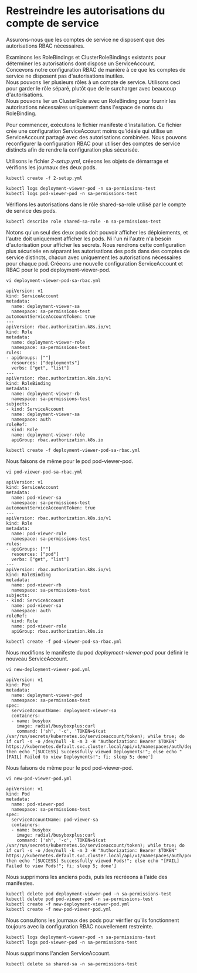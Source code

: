 # Restreindre les autorisations du compte de service
Assurons-nous que les comptes de service ne disposent que des autorisations RBAC nécessaires.<br>

Examinons les RoleBindings et ClusterRoleBindings existants pour déterminer les autorisations dont dispose un ServiceAccount.<br>
Concevons notre configuration RBAC de manière à ce que les comptes de service ne disposent pas d'autorisations inutiles.<br>
Nous pouvons lier plusieurs rôles à un compte de service. Utilisons ceci pour garder le rôle séparé, plutôt que de le surcharger avec beaucoup d'autorisations.<br>
Nous pouvons lier un ClusterRole avec un RoleBinding pour fournir les autorisations nécessaires uniquement dans l'espace de noms du RoleBinding.<br>

Pour commencer, exécutons le fichier manifeste d'installation. Ce fichier crée une configuration ServiceAccount moins qu'idéale qui utilise un ServiceAccount partagé avec des autorisations combinées. Nous pouvons reconfigurer la configuration RBAC pour utiliser des comptes de service distincts afin de rendre la configuration plus sécurisée.<br>


Utilisons le fichier *2-setup.yml*, créeons les objets de démarrage et vérifions les journaux des deux pods.
```
kubectl create -f 2-setup.yml
```

```
kubectl logs deployment-viewer-pod -n sa-permissions-test
kubectl logs pod-viewer-pod -n sa-permissions-test
```

Vérifions les autorisations dans le rôle shared-sa-role utilisé par le compte de service des pods.
```
kubectl describe role shared-sa-role -n sa-permissions-test
```

Notons qu'un seul des deux pods doit pouvoir afficher les déploiements, et l'autre doit uniquement afficher les pods.
Ni l'un ni l'autre n'a besoin d'autorisation pour afficher les secrets.
Nous rendrons cette configuration plus sécurisée en séparant les autorisations des pods dans des comptes de service distincts, chacun avec uniquement les autorisations nécessaires pour chaque pod.
Créeons une nouvelle configuration ServiceAccount et RBAC pour le pod deployment-viewer-pod.
```
vi deployment-viewer-pod-sa-rbac.yml
```

```
apiVersion: v1
kind: ServiceAccount
metadata:
  name: deployment-viewer-sa
  namespace: sa-permissions-test
automountServiceAccountToken: true
---
apiVersion: rbac.authorization.k8s.io/v1
kind: Role
metadata:
  name: deployment-viewer-role
  namespace: sa-permissions-test
rules:
- apiGroups: [""]
  resources: ["deployments"]
  verbs: ["get", "list"]
---
apiVersion: rbac.authorization.k8s.io/v1
kind: RoleBinding
metadata:
  name: deployment-viewer-rb
  namespace: sa-permissions-test
subjects:
- kind: ServiceAccount
  name: deployment-viewer-sa
  namespace: auth
roleRef:
  kind: Role
  name: deployment-viewer-role
  apiGroup: rbac.authorization.k8s.io
```

```
kubectl create -f deployment-viewer-pod-sa-rbac.yml
```

Nous faisons de même pour le pod pod-viewer-pod.
```
vi pod-viewer-pod-sa-rbac.yml
```

```
apiVersion: v1
kind: ServiceAccount
metadata:
  name: pod-viewer-sa
  namespace: sa-permissions-test
automountServiceAccountToken: true
---
apiVersion: rbac.authorization.k8s.io/v1
kind: Role
metadata:
  name: pod-viewer-role
  namespace: sa-permissions-test
rules:
- apiGroups: [""]
  resources: ["pod"]
  verbs: ["get", "list"]
---
apiVersion: rbac.authorization.k8s.io/v1
kind: RoleBinding
metadata:
  name: pod-viewer-rb
  namespace: sa-permissions-test
subjects:
- kind: ServiceAccount
  name: pod-viewer-sa
  namespace: auth
roleRef:
  kind: Role
  name: pod-viewer-role
  apiGroup: rbac.authorization.k8s.io
```

```
kubectl create -f pod-viewer-pod-sa-rbac.yml
```

Nous modifions le manifeste du pod *deployment-viewer-pod* pour définir le nouveau ServiceAccount.
```
vi new-deployment-viewer-pod.yml
```

```
apiVersion: v1
kind: Pod
metadata:
  name: deployment-viewer-pod
  namespace: sa-permissions-test
spec:
  serviceAccountName: deployment-viewer-sa
  containers:
  - name: busybox
    image: radial/busyboxplus:curl
    command: ['sh', '-c', 'TOKEN=$(cat /var/run/secrets/kubernetes.io/serviceaccount/token); while true; do if curl -s -o /dev/null -k -m 3 -H "Authorization: Bearer $TOKEN" https://kubernetes.default.svc.cluster.local/api/v1/namespaces/auth/deployments/; then echo "[SUCCESS] Successfully viewed Deployments!"; else echo "[FAIL] Failed to view Deployments!"; fi; sleep 5; done']

```

Nous faisons de même pour le pod pod-viewer-pod.
```
vi new-pod-viewer-pod.yml
```

```
apiVersion: v1
kind: Pod
metadata:
  name: pod-viewer-pod
  namespace: sa-permissions-test
spec:
  serviceAccountName: pod-viewer-sa
  containers:
  - name: busybox
    image: radial/busyboxplus:curl
    command: ['sh', '-c', 'TOKEN=$(cat /var/run/secrets/kubernetes.io/serviceaccount/token); while true; do if curl -s -o /dev/null -k -m 3 -H "Authorization: Bearer $TOKEN" https://kubernetes.default.svc.cluster.local/api/v1/namespaces/auth/pods/; then echo "[SUCCESS] Successfully viewed Pods!"; else echo "[FAIL] Failed to view Pods!"; fi; sleep 5; done']
```

Nous supprimons les anciens pods, puis les recréeons à l'aide des manifestes.
```
kubectl delete pod deployment-viewer-pod -n sa-permissions-test
kubectl delete pod pod-viewer-pod -n sa-permissions-test
kubectl create -f new-deployment-viewer-pod.yml
kubectl create -f new-pod-viewer-pod.yml
```

Nous consultons les journaux des pods pour vérifier qu'ils fonctionnent toujours avec la configuration RBAC nouvellement restreinte.
```
kubectl logs deployment-viewer-pod -n sa-permissions-test
kubectl logs pod-viewer-pod -n sa-permissions-test
```

Nous supprimons l'ancien ServiceAccount.
```
kubectl delete sa shared-sa -n sa-permissions-test
```